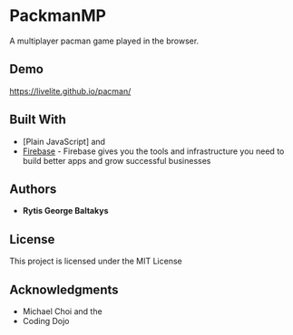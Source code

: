 # PackmanMP
A multiplayer pacman game played in the browser.

## Demo

https://livelite.github.io/pacman/

## Built With

* [Plain JavaScript] and
* [Firebase](https://firebase.google.com) - Firebase gives you the tools and infrastructure you need to build better apps and grow successful businesses

## Authors

* **Rytis George Baltakys**

## License

This project is licensed under the MIT License

## Acknowledgments

* Michael Choi and the
* Coding Dojo

